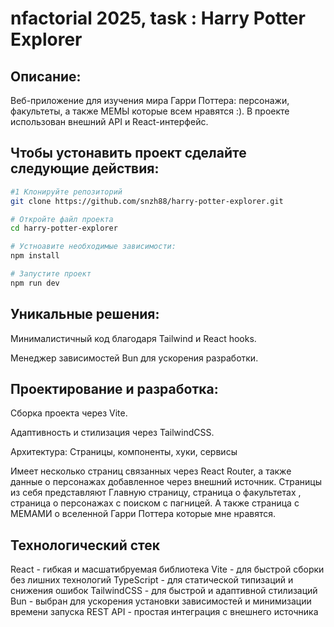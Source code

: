 # nfactorial 2025, task : Harry Potter Explorer
## Описание:
Веб-приложение для изучения мира Гарри Поттера: персонажи, факультеты, а также МЕМЫ которые всем нравятся :). В проекте использован внешний API и React-интерфейс.

## Чтобы устонавить проект сделайте следующие действия:

```sh
#1 Клонируйте репозиторий
git clone https://github.com/snzh88/harry-potter-explorer.git

# Откройте файл проекта
cd harry-potter-explorer

# Устноавите необходимые зависимости:
npm install

# Запустите проект
npm run dev

```
## Уникальные решения:
Минималистичный код благодаря Tailwind и React hooks.

Менеджер зависимостей Bun для ускорения разработки.

## Проектирование и разработка:
Сборка проекта через Vite.

Адаптивность и стилизация через TailwindCSS.

Архитектура: Страницы, компоненты, хуки, сервисы

Имеет несколько страниц связанных через React Router, а также данные о персонажах добавленное через внешний источник. Страницы из себя представляют Главную страницу, страница о факультетах , страница о персонажах с поиском с пагницей. А также страница с МЕМАМИ о вселенной Гарри Поттера которые мне нравятся.

## Технологический стек
React - гибкая и масшатибруемая библиотека 
Vite - для быстрой сборки без лишних технологий
TypeScript - для статической типизаций и снижения ошибок
TailwindCSS - для быстрой и адаптивной стилизаций 
Bun - выбран для ускорения установки зависимостей и минимизации времени запуска 
REST API - простая интеграция с внешнего источника

